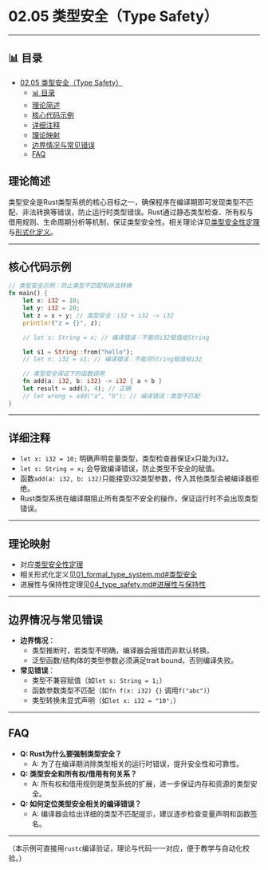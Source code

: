 ﻿# 02.05 类型安全（Type Safety）

---

## 📊 目录

- [02.05 类型安全（Type Safety）](#0205-类型安全type-safety)
  - [📊 目录](#-目录)
  - [理论简述](#理论简述)
  - [核心代码示例](#核心代码示例)
  - [详细注释](#详细注释)
  - [理论映射](#理论映射)
  - [边界情况与常见错误](#边界情况与常见错误)
  - [FAQ](#faq)

## 理论简述

类型安全是Rust类型系统的核心目标之一，确保程序在编译期即可发现类型不匹配、非法转换等错误，防止运行时类型错误。Rust通过静态类型检查、所有权与借用规则、生命周期分析等机制，保证类型安全性。相关理论详见[类型安全性定理](../../02_type_system/04_type_safety.md)与[形式化定义](../../02_type_system/01_formal_type_system.md#类型安全)。

---

## 核心代码示例

```rust
// 类型安全示例：防止类型不匹配和非法转换
fn main() {
    let x: i32 = 10;
    let y: i32 = 20;
    let z = x + y; // 类型安全：i32 + i32 -> i32
    println!("z = {}", z);

    // let s: String = x; // 编译错误：不能将i32赋值给String

    let s1 = String::from("hello");
    // let n: i32 = s1; // 编译错误：不能将String赋值给i32

    // 类型安全保证下的函数调用
    fn add(a: i32, b: i32) -> i32 { a + b }
    let result = add(3, 4); // 正确
    // let wrong = add("a", "b"); // 编译错误：类型不匹配
}
```

---

## 详细注释

- `let x: i32 = 10;` 明确声明变量类型，类型检查器保证x只能为i32。
- `let s: String = x;` 会导致编译错误，防止类型不安全的赋值。
- 函数`add(a: i32, b: i32)`只能接受i32类型参数，传入其他类型会被编译器拒绝。
- Rust类型系统在编译期阻止所有类型不安全的操作，保证运行时不会出现类型错误。

---

## 理论映射

- 对应[类型安全性定理](../../02_type_system/04_type_safety.md#类型安全性)
- 相关形式化定义见[01_formal_type_system.md#类型安全](../../02_type_system/01_formal_type_system.md#类型安全)
- 进展性与保持性定理见[04_type_safety.md#进展性与保持性](../../02_type_system/04_type_safety.md#进展性与保持性)

---

## 边界情况与常见错误

- **边界情况**：
  - 类型推断时，若类型不明确，编译器会报错而非默认转换。
  - 泛型函数/结构体的类型参数必须满足trait bound，否则编译失败。
- **常见错误**：
  - 类型不兼容赋值（如`let s: String = 1;`）
  - 函数参数类型不匹配（如`fn f(x: i32) {}` 调用`f("abc")`）
  - 类型转换未显式声明（如`let x: i32 = "10";`）

---

## FAQ

- **Q: Rust为什么要强制类型安全？**
  - A: 为了在编译期消除类型相关的运行时错误，提升安全性和可靠性。
- **Q: 类型安全和所有权/借用有何关系？**
  - A: 所有权和借用规则是类型系统的扩展，进一步保证内存和资源的类型安全。
- **Q: 如何定位类型安全相关的编译错误？**
  - A: 编译器会给出详细的类型不匹配提示，建议逐步检查变量声明和函数签名。

---

（本示例可直接用`rustc`编译验证，理论与代码一一对应，便于教学与自动化校验。）
